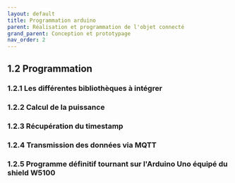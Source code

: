 ```yaml
---
layout: default
title: Programmation arduino
parent: Réalisation et programmation de l'objet connecté
grand_parent: Conception et prototypage
nav_order: 2
---
```


## 1.2 Programmation

### 1.2.1 Les différentes bibliothèques à intégrer


### 1.2.2 Calcul de la puissance


### 1.2.3 Récupération du timestamp


### 1.2.4 Transmission des données via MQTT


### 1.2.5 Programme définitif tournant sur l'Arduino Uno équipé du shield W5100
